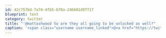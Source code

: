 ```yaml
---
id: 42c757bd-7a74-4fb5-b70a-246681d97f17
blueprint: text
category: twitter
title: "'@mattashwood So are they all going to be unlocked as well?"
caption: '<span class="username username_linked">@<a href="https://twitter.com/mattashwood" title="Matt Ashwood">mattashwood</a></span> So are they all going to be unlocked as well?'
---
```

